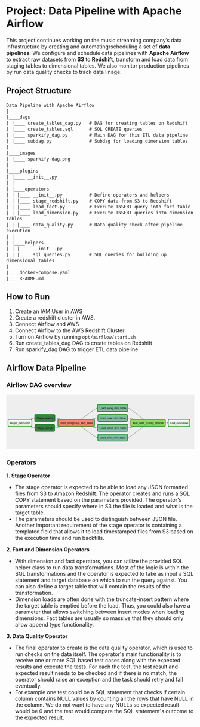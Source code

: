 # Project: Data Pipeline with Apache Airflow
This project continues working on the music streaming company’s data infrastructure by creating and automating/scheduling a set of **data pipelines**. We configure and schedule data pipelines with **Apache Airflow** to extract raw datasets from **S3** to **Redshift**, transform and load data from staging tables to dimensional tables. We also monitor production pipelines by run data quality checks to track data linage.

## Project Structure

```
Data Pipeline with Apache Airflow
|
|____dags
| |____ create_tables_dag.py   # DAG for creating tables on Redshift
| |____ create_tables.sql      # SQL CREATE queries
| |____ sparkify_dag.py        # Main DAG for this ETL data pipeline
| |____ subdag.py              # Subdag for loading dimension tables
|
|____images
| |____ sparkify-dag.png   
|
|____plugins
| |____ __init__.py
| |
| |____operators
| | |____ __init__.py          # Define operators and helpers
| | |____ stage_redshift.py    # COPY data from S3 to Redshift
| | |____ load_fact.py         # Execute INSERT query into fact table
| | |____ load_dimension.py    # Execute INSERT queries into dimension tables
| | |____ data_quality.py      # Data quality check after pipeline execution
| |
| |____helpers
| | |____ __init__.py
| | |____ sql_queries.py       # SQL queries for building up dimensional tables
|
|____docker-compose.yaml
|____README.md
```

## How to Run
1. Create an IAM User in AWS
2. Create a redshift cluster in AWS.
3. Connect Airflow and AWS
4. Connect Airflow to the AWS Redshift Cluster
5. Turn on Airflow by running ```opt/airflow/start.sh```
6. Run create_tables_dag DAG to create tables on Redshift
7. Run sparkify_dag DAG to trigger ETL data pipeline


## Airflow Data Pipeline

### Airflow DAG overview
![dag_graph](images/sparkify-dag.png)

### Operators

**1. Stage Operator**
- The stage operator is expected to be able to load any JSON formatted files from S3 to Amazon Redshift. The operator creates and runs a SQL COPY statement based on the parameters provided. The operator's parameters should specify where in S3 the file is loaded and what is the target table.
- The parameters should be used to distinguish between JSON file. Another important requirement of the stage operator is containing a templated field that allows it to load timestamped files from S3 based on the execution time and run backfills.

**2. Fact and Dimension Operators**
- With dimension and fact operators, you can utilize the provided SQL helper class to run data transformations. Most of the logic is within the SQL transformations and the operator is expected to take as input a SQL statement and target database on which to run the query against. You can also define a target table that will contain the results of the transformation.
- Dimension loads are often done with the truncate-insert pattern where the target table is emptied before the load. Thus, you could also have a parameter that allows switching between insert modes when loading dimensions. Fact tables are usually so massive that they should only allow append type functionality.

**3. Data Quality Operator**
- The final operator to create is the data quality operator, which is used to run checks on the data itself. The operator's main functionality is to receive one or more SQL based test cases along with the expected results and execute the tests. For each the test, the test result and expected result needs to be checked and if there is no match, the operator should raise an exception and the task should retry and fail eventually.
- For example one test could be a SQL statement that checks if certain column contains NULL values by counting all the rows that have NULL in the column. We do not want to have any NULLs so expected result would be 0 and the test would compare the SQL statement's outcome to the expected result.
